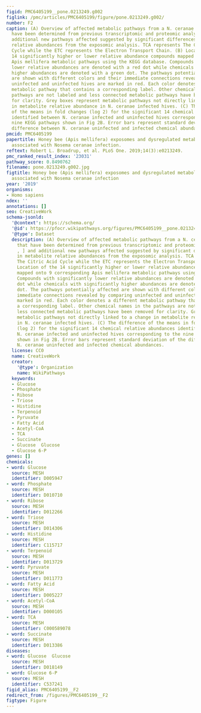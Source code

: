 ```yaml
---
figid: PMC6405199__pone.0213249.g002
figlink: /pmc/articles/PMC6405199/figure/pone.0213249.g002/
number: F2
caption: (A) Overview of affected metabolic pathways from a N. ceranae infection that
  have been determined from previous transcriptomic and proteomic analysis[, , ] and
  additional new pathways affected suggested by significant differences in metabolite
  relative abundances from the exposomic analysis. TCA represents The Citric Acid
  Cycle while the ETC represents the Electron Transport Chain. (B) Location of the
  14 significantly higher or lower relative abundance compounds mapped onto 9 corresponding
  Apis mellifera metabolic pathways using the KEGG database. Compounds with significantly
  lower relative abundances are denoted with a red dot while chemicals with significantly
  higher abundances are denoted with a green dot. The pathways potentially affected
  are shown with different colors and their immediate connections revealed by comparing
  uninfected and uninfected hives are marked in red. Each color denotes a different
  metabolic pathway that contains a corresponding label. Other chemical names in the
  pathways are not labeled and less connected metabolic pathways have been removed
  for clarity. Grey boxes represent metabolic pathways not directly linked to a change
  in metabolite relative abundance in N. ceranae infected hives. (C) The difference
  of the means in fold changes (log 2) for the significant 14 chemical relative abundances
  identified between N. ceranae infected and uninfected hives corresponding to the
  nine KEGG pathways shown in Fig 2B. Error bars represent standard deviation of the
  difference between N. ceranae uninfected and infected chemical abundances.
pmcid: PMC6405199
papertitle: Honey bee (Apis mellifera) exposomes and dysregulated metabolic pathways
  associated with Nosema ceranae infection.
reftext: Robert L. Broadrup, et al. PLoS One. 2019;14(3):e0213249.
pmc_ranked_result_index: '23031'
pathway_score: 0.8490762
filename: pone.0213249.g002.jpg
figtitle: Honey bee (Apis mellifera) exposomes and dysregulated metabolic pathways
  associated with Nosema ceranae infection
year: '2019'
organisms:
- Homo sapiens
ndex: ''
annotations: []
seo: CreativeWork
schema-jsonld:
  '@context': https://schema.org/
  '@id': https://pfocr.wikipathways.org/figures/PMC6405199__pone.0213249.g002.html
  '@type': Dataset
  description: (A) Overview of affected metabolic pathways from a N. ceranae infection
    that have been determined from previous transcriptomic and proteomic analysis[,
    , ] and additional new pathways affected suggested by significant differences
    in metabolite relative abundances from the exposomic analysis. TCA represents
    The Citric Acid Cycle while the ETC represents the Electron Transport Chain. (B)
    Location of the 14 significantly higher or lower relative abundance compounds
    mapped onto 9 corresponding Apis mellifera metabolic pathways using the KEGG database.
    Compounds with significantly lower relative abundances are denoted with a red
    dot while chemicals with significantly higher abundances are denoted with a green
    dot. The pathways potentially affected are shown with different colors and their
    immediate connections revealed by comparing uninfected and uninfected hives are
    marked in red. Each color denotes a different metabolic pathway that contains
    a corresponding label. Other chemical names in the pathways are not labeled and
    less connected metabolic pathways have been removed for clarity. Grey boxes represent
    metabolic pathways not directly linked to a change in metabolite relative abundance
    in N. ceranae infected hives. (C) The difference of the means in fold changes
    (log 2) for the significant 14 chemical relative abundances identified between
    N. ceranae infected and uninfected hives corresponding to the nine KEGG pathways
    shown in Fig 2B. Error bars represent standard deviation of the difference between
    N. ceranae uninfected and infected chemical abundances.
  license: CC0
  name: CreativeWork
  creator:
    '@type': Organization
    name: WikiPathways
  keywords:
  - Glucose
  - Phosphate
  - Ribose
  - Triose
  - Histidine
  - Terpenoid
  - Pyruvate
  - Fatty Acid
  - Acetyl-CoA
  - TCA
  - Succinate
  - Glucose  Glucose
  - Glucose 6-P
genes: []
chemicals:
- word: Glucose
  source: MESH
  identifier: D005947
- word: Phosphate
  source: MESH
  identifier: D010710
- word: Ribose
  source: MESH
  identifier: D012266
- word: Triose
  source: MESH
  identifier: D014306
- word: Histidine
  source: MESH
  identifier: C115717
- word: Terpenoid
  source: MESH
  identifier: D013729
- word: Pyruvate
  source: MESH
  identifier: D011773
- word: Fatty Acid
  source: MESH
  identifier: D005227
- word: Acetyl-CoA
  source: MESH
  identifier: D000105
- word: TCA
  source: MESH
  identifier: C000589078
- word: Succinate
  source: MESH
  identifier: D013386
diseases:
- word: Glucose  Glucose
  source: MESH
  identifier: D018149
- word: Glucose 6-P
  source: MESH
  identifier: C537241
figid_alias: PMC6405199__F2
redirect_from: /figures/PMC6405199__F2
figtype: Figure
---
```

